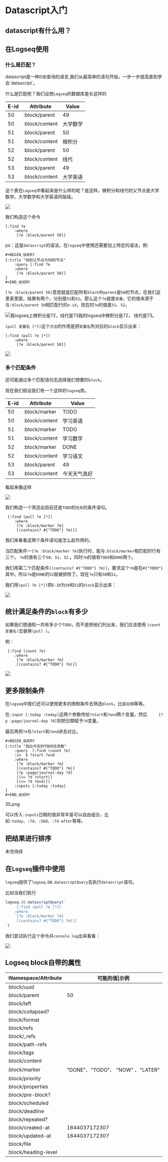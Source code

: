 # Datascript入门

## datascript有什么用？

## 在Logseq使用

### 什么是匹配？

datascript是一种`匹配`查询的语言,我们从最简单的语句开始，一步一步提高直到学会\`datascript\`。

什么是匹配呢？我们设想`Logseq`的数据库是长这样的

| E-id | Attribute      | Value |
| ---- | -------------- | ----- |
| 50   | :block/parent  | 49    |
| 50   | :block/content | 大学数学  |
| 51   | :block/parent  | 50    |
| 51   | :block/content | 微积分   |
| 52   | :block/parent  | 50    |
| 52   | :block/content | 线代    |
| 53   | :block/parent  | 49    |
| 53   | :block/content | 大学英语  |

这个表在`Logseq`中看起来是什么样的呢？是这样。微积分和线代的父节点是大学数学。大学数学和大学英语同层级。

![](../.gitbook/assets/28.png)

我们构造这个命令

```
[:find ?e 
    :where
     [?e :block/parent 50]]
```

ps：这是`datascript`的语法，在`logseq`中使用还需要加上特定的语法，例:

```
#+BEGIN_QUERY
{:title "找到父节点为50的节点"
    :query [:find ?e 
    :where
     [?e :block/parent 50]]
}
#+END_QUERY
```

`[?e :block/parent 50]`意思就是匹配所有`block`中`parent`是`50`的节点。在我们这里表里面，结果有两个，分别是`51`和`52`。那么这个`?e`就是`变量`，它的值来源于与`:block/parent 50`相匹配行的`e-id`，现在的`?e`的值是`51`、`52`。

![我logseq上微积分是72，线代是73](../.gitbook/assets/29.png)我的logseq中微积分是72， 线代是73。

`(pull 变量名 [*])`这个`方法`的作用是把`变量名`所对应的`block`显示出来：

```
[:find (pull ?e [*])
    :where
     [?e :block/parent 50]]
```

![](../.gitbook/assets/30.png)

### 

### 多个匹配条件

还可能通过多个匹配语句去选择我们想要的`block`。

现在我们假设我们有一个这样的`logseq`库。

| E-id | Attribute      | Value  |
| ---- | -------------- | ------ |
| 50   | :block/marker  | TODO   |
| 50   | :block/content | 学习英语   |
| 51   | :block/marker  | TODO   |
| 51   | :block/content | 学习数学   |
| 52   | :block/marker  | DONE   |
| 52   | :block/content | 学习语文   |
| 53   | :block/parent  | 49     |
| 53   | :block/content | 今天天气真好 |

看起来像这样

![](../.gitbook/assets/31.png)

我们构造一个筛选出目前还是`TODO`的`任务`的条件语句。

```
 [:find (pull ?e [*]) 
    :where
     [?e :block/marker ?m]
     [(contains? #{"TODO"} ?m)]]
```

我们来看看这两个条件语句是怎么起作用的。

当匹配条件一`[?e :block/marker ?m]`执行时，能与`:block/marker`相匹配的行有三个。 `?e`的值有三个`50`、`51`、`52` 。同时`?m`的值有`TODO`和`DONE`两个。

我们用第二个匹配条件`[(contains? #{"TODO"} ?m)]`，要求这个`?m`是在`#{"TODO"}`其中。所以`?m`是`DONE`的`52`就被排除了。现在`?e`只有`50`和`51`。

我们用`(pull ?e [*])`把`E-ID`为`50`和`51`的`block`显示出来：

![](../.gitbook/assets/32.png)

## 统计满足条件的`block`有多少

如果我们想通知一共有多少个`TODO`，而不是把他们列出来，我们应该使用 `(count 变量名)`去替换`(pull )`。

例：

```
 [:find (count ?e) 
    :where
     [?e :block/marker ?m]
     [(contains? #{"TODO"} ?m)]]
```

![](../.gitbook/assets/33.png)

## 

## 更多限制条件

在`logseq`中我们还可以使用更多的限制条件去筛选`block`，比如`日期`等等。

在`:input [:today :today]`这两个参数传给`?start`和`?end`两个变量。然后`     [?p :page/journal-day ?d]`则把日期赋予`?d`变量。

最后再把`?d`与`?start`和`?end`进去对比。

```
#+BEGIN_QUERY
{:title "找出今天的TODO任务数"
    :query  [:find (count ?e) 
    :in  $ ?start ?end
    :where
     [?e :block/marker ?m]
     [(contains? #{"TODO"} ?m)]
     [?p :page/journal-day ?d]
     [(>= ?d ?start)]
     [(<= ?d ?end)]]
    :inputs [:today :today]
}
#+END_QUERY
```

35.png



可以传入`:inputs`日期的值非常丰富可以自由组合，比如`:today`、`:7d`、`:56d`、`:7d-after`等等。



## 把结果进行排序

未完待续

 

## 在`Logseq`插件中使用

`logseq`提供了`logseq.DB.datascriptQuery`去执行`datascript`语句。

比如当我们执行

```typescript
logseq.DB.datascriptQuery(`
     [:find (pull ?e [*]) 
    :where
     [?e :block/marker ?m]
     [(contains? #{"TODO"} ?m)]]
`)
```

我们尝试执行这个命令并`console.log`出来看看：

![](../.gitbook/assets/34.png)

## 

## Logseq block自带的属性

| :Namespace/Attribute | 可能的值\|示例                      |
| -------------------- | ----------------------------- |
| :block/uuid          |                               |
| :block/parent        | 50                            |
| :block/left          |                               |
| :block/collapsed?    |                               |
| :block/format        |                               |
| :block/refs          |                               |
| :block/\_refs        |                               |
| :block/path-refs     |                               |
| :block/tags          |                               |
| :block/content       |                               |
| :block/marker        | "DONE"、"TODO"、 "NOW" 、"LATER" |
| :block/priority      |                               |
| :block/properties    |                               |
| :block/pre-block?    |                               |
| :block/scheduled     |                               |
| :block/deadline      |                               |
| :block/repeated?     |                               |
| :block/created-at    | 1644037172307                 |
| :block/updated-at    | 1644037172307                 |
| :block/file          |                               |
| :block/heading-level |                               |
